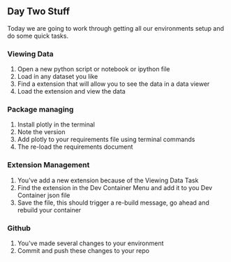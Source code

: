 ## Day Two Stuff

Today we are going to work through getting all our environments setup and do some quick tasks. 

### Viewing Data
1. Open a new python script or notebook or ipython file
2. Load in any dataset you like
3. Find a extension that will allow you to see the data in a data viewer
4. Load the extension and view the data


### Package managing
1. Install plotly in the terminal
2. Note the version
3. Add plotly to your requirements file using terminal commands
4. The re-load the requirements document

### Extension Management
1. You've add a new extension because of the Viewing Data Task
2. Find the extension in the Dev Container Menu and add it to you Dev Container json file
3. Save the file, this should trigger a re-build message, go ahead and rebuild your container

### Github 
1. You've made several changes to your environment 
2. Commit and push these changes to your repo